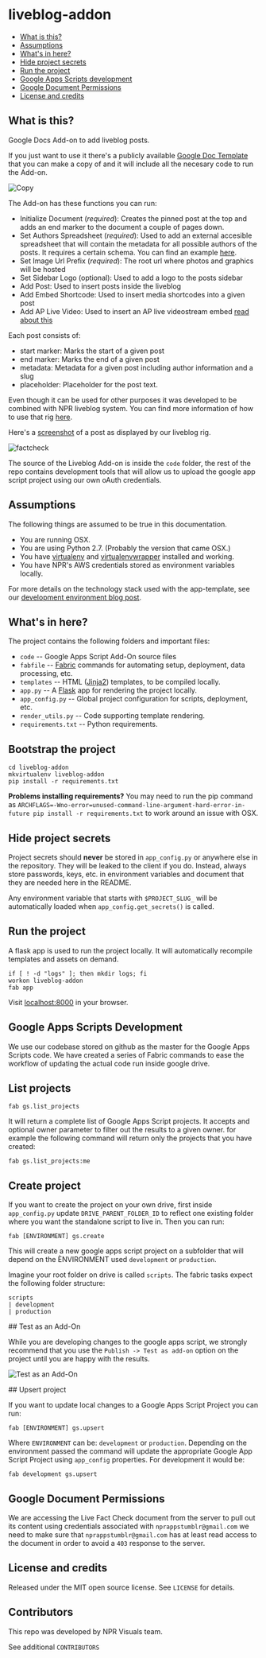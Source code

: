 # liveblog-addon

* [What is this?](#what-is-this)
* [Assumptions](#assumptions)
* [What's in here?](#whats-in-here)
* [Hide project secrets](#hide-project-secrets)
* [Run the project](#run-the-project)
* [Google Apps Scripts development](#google-apps-scripts-development)
* [Google Document Permissions](#google-document-permissions)
* [License and credits](#license-and-credits)

## What is this?

Google Docs Add-on to add liveblog posts.

If you just want to use it there's a publicly available [Google Doc Template](https://docs.google.com/a/npr.org/document/d/1gM-O692UzOOvzM2PgESy2OfTGj06jMa1qmMxG9j48wI/edit?usp=sharing) that you can make a copy of and it will include all the necesary code to run the Add-on.

![Copy](screenshots/copy.png)

The Add-on has these functions you can run:
* Initialize Document (*required*): Creates the pinned post at the top and adds an end marker to the document a couple of pages down.
* Set Authors Spreadsheet (*required*): Used to add an external accesible spreadsheet that will contain the metadata for all possible authors of the posts. It requires a certain schema. You can find an example [here](https://docs.google.com/spreadsheets/d/18dzZhuqnoz2e2Y7TBfYYAuhgK8SRwPEPpEGL1Sl9Rng/edit?usp=sharing).
* Set Image Url Prefix (*required*): The root url where photos and graphics will be hosted
* Set Sidebar Logo (optional): Used to add a logo to the posts sidebar
* Add Post: Used to insert posts inside the liveblog
* Add Embed Shortcode: Used to insert media shortcodes into a given post
* Add AP Live Video: Used to insert an AP live videostream embed [read about this](https://github.com/nprapps/liveblog/issues/35)


Each post consists of:
* start marker: Marks the start of a given post
* end marker: Marks the end of a given post
* metadata: Metadata for a given post including author information and a slug
* placeholder: Placeholder for the post text.

Even though it can be used for other purposes it was developed to be combined with NPR liveblog system. You can find more information of how to use that rig [here](https://github.com/nprapps/liveblog).

Here's a [screenshot](screenshots/post_html.png) of a post as displayed by our liveblog rig.

![factcheck](screenshots/post_html.png)

The source of the Liveblog Add-on is inside the `code` folder, the rest of the repo contains development tools that will allow us to upload the google app script project using our own oAuth credentials.

## Assumptions

The following things are assumed to be true in this documentation.

* You are running OSX.
* You are using Python 2.7. (Probably the version that came OSX.)
* You have [virtualenv](https://pypi.python.org/pypi/virtualenv) and [virtualenvwrapper](https://pypi.python.org/pypi/virtualenvwrapper) installed and working.
* You have NPR's AWS credentials stored as environment variables locally.

For more details on the technology stack used with the app-template, see our [development environment blog post](http://blog.apps.npr.org/2013/06/06/how-to-setup-a-developers-environment.html).

## What's in here?

The project contains the following folders and important files:

* ``code`` -- Google Apps Script Add-On source files
* ``fabfile`` -- [Fabric](http://docs.fabfile.org/en/latest/) commands for automating setup, deployment, data processing, etc.
* ``templates`` -- HTML ([Jinja2](http://jinja.pocoo.org/docs/)) templates, to be compiled locally.
* ``app.py`` -- A [Flask](http://flask.pocoo.org/) app for rendering the project locally.
* ``app_config.py`` -- Global project configuration for scripts, deployment, etc.
* ``render_utils.py`` -- Code supporting template rendering.
* ``requirements.txt`` -- Python requirements.

## Bootstrap the project

```
cd liveblog-addon
mkvirtualenv liveblog-addon
pip install -r requirements.txt
```

**Problems installing requirements?** You may need to run the pip command as ``ARCHFLAGS=-Wno-error=unused-command-line-argument-hard-error-in-future pip install -r requirements.txt`` to work around an issue with OSX.

## Hide project secrets

Project secrets should **never** be stored in ``app_config.py`` or anywhere else in the repository. They will be leaked to the client if you do. Instead, always store passwords, keys, etc. in environment variables and document that they are needed here in the README.

Any environment variable that starts with ``$PROJECT_SLUG_`` will be automatically loaded when ``app_config.get_secrets()`` is called.

## Run the project

A flask app is used to run the project locally. It will automatically recompile templates and assets on demand.

```
if [ ! -d "logs" ]; then mkdir logs; fi
workon liveblog-addon
fab app
```

Visit [localhost:8000](http://localhost:8000) in your browser.

## Google Apps Scripts Development

We use our codebase stored on github as the master for the Google Apps Scripts code. We have created a series of Fabric commands to ease the workflow of updating the actual code run inside google drive.

## List projects

```
fab gs.list_projects
```

It will return a complete list of Google Apps Script projects. It accepts and optional owner parameter to filter out the results to a given owner. for example the following command will return only the projects that you have created:

```
fab gs.list_projects:me
```

## Create project

If you want to create the project on your own drive, first inside `app_config.py` update `DRIVE_PARENT_FOLDER_ID` to reflect one existing folder where you want the standalone script to live in. Then you can run:

```
fab [ENVIRONMENT] gs.create
```

This will create a new google apps script project on a subfolder that will depend on the ÈNVIRONMENT used `development` or `production`.

Imagine your root folder on drive is called `scripts`. The fabric tasks expect the following folder structure:

```
scripts
| development
| production
```

## Test as an Add-On

While you are developing changes to the google apps script, we strongly recommend that you use the `Publish -> Test as add-on` option on the project until you are happy with the results.

![Test as an Add-On](screenshots/test_addon.png)

## Upsert project

If you want to update local changes to a Google Apps Script Project you can run:

```
fab [ENVIRONMENT] gs.upsert
```

Where `ENVIRONMENT` can be: `development` or `production`. Depending on the environment passed the command will update the appropriate Google App Script Project using `app_config` properties. For development it would be:

```
fab development gs.upsert
```

## Google Document Permissions

We are accessing the Live Fact Check document from the server to pull out its content using credentials associated with `nprappstumblr@gmail.com` we need to make sure that `nprappstumblr@gmail.com` has at least read access to the document in order to avoid a `403` response to the server.

## License and credits

Released under the MIT open source license. See ``LICENSE`` for details.


## Contributors

This repo was developed by NPR Visuals team.

See additional ``CONTRIBUTORS``
